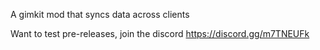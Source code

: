 A gimkit mod that syncs data across clients

Want to test pre-releases, join the discord
https://discord.gg/m7TNEUFk